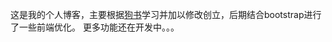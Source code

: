 这是我的个人博客，主要根据[狗书](https://book.douban.com/subject/25814739/)学习并加以修改创立，后期结合bootstrap进行了一些前端优化。
更多功能还在开发中。。。
